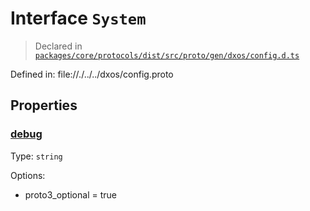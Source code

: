 # Interface `System`
> Declared in [`packages/core/protocols/dist/src/proto/gen/dxos/config.d.ts`]()

Defined in:
   file://./../../dxos/config.proto
## Properties
### [debug]()
Type: <code>string</code>

Options:
  - proto3_optional = true